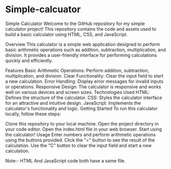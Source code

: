 # Simple-calcuator
Simple Calculator
Welcome to the GitHub repository for my simple calculator project! This repository contains the code and assets used to build a basic calculator using HTML, CSS, and JavaScript.

Overview
This calculator is a simple web application designed to perform basic arithmetic operations such as addition, subtraction, multiplication, and division. It provides a user-friendly interface for performing calculations quickly and efficiently.

Features
Basic Arithmetic Operations: Perform addition, subtraction, multiplication, and division.
Clear Functionality: Clear the input field to start a new calculation.
Error Handling: Display error messages for invalid inputs or operations.
Responsive Design: The calculator is responsive and works well on various devices and screen sizes.
Technologies Used
HTML: Defines the structure of the calculator.
CSS: Styles the calculator interface for an attractive and intuitive design.
JavaScript: Implements the calculator's functionality and logic.
Getting Started
To run this calculator locally, follow these steps:

Clone this repository to your local machine.
Open the project directory in your code editor.
Open the index.html file in your web browser.
Start using the calculator!
Usage
Enter numbers and perform arithmetic operations using the buttons provided.
Click the "=" button to see the result of the calculation.
Use the "C" button to clear the input field and start a new calculation.

Note:- HTML And JavaScript code both have a same file.
